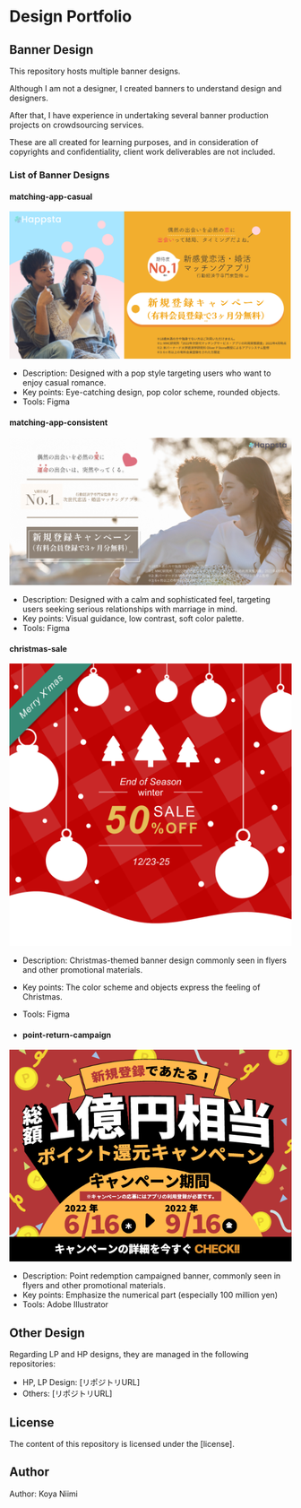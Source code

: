# Design Portfolio

## Banner Design

This repository hosts multiple banner designs.  

Although I am not a designer, I created banners to understand design and designers.  

After that, I have experience in undertaking several banner production projects on crowdsourcing services.  

These are all created for learning purposes, and in consideration of copyrights and confidentiality, client work deliverables are not included.

### List of Banner Designs

#### matching-app-casual

![matching-app-casual](matching-app/matching-app-casual.png)

* Description: Designed with a pop style targeting users who want to enjoy casual romance.
* Key points: Eye-catching design, pop color scheme, rounded objects.
* Tools: Figma
  
#### matching-app-consistent

![matching-app-consistent](matching-app/matching-app-consistent.png)

* Description: Designed with a calm and sophisticated feel, targeting users seeking serious relationships with marriage in mind.
* Key points: Visual guidance, low contrast, soft color palette.
* Tools: Figma

#### christmas-sale

![christmas-sale](christmas-sale.png)

* Description: Christmas-themed banner design commonly seen in flyers and other promotional materials.
* Key points:  The color scheme and objects express the feeling of Christmas.
* Tools: Figma

* #### point-return-campaign

![point-return-campaign](point-return-campaign.png)

* Description: Point redemption campaigned banner, commonly seen in flyers and other promotional materials.
* Key points:  Emphasize the numerical part (especially 100 million yen)
* Tools: Adobe Illustrator

## Other Design

Regarding LP and HP designs, they are managed in the following repositories:

* HP, LP Design: [リポジトリURL]
* Others: [リポジトリURL]

## License

The content of this repository is licensed under the [license].

## Author

Author: Koya Niimi
